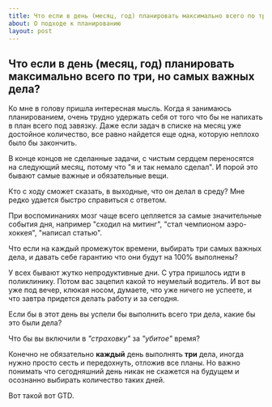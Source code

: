 ```yaml
---
title: Что если в день (месяц, год) планировать максимально всего по три, но самых важных дела?
about: О подходе к планированию
layout: post
---
```


## Что если в день (месяц, год) планировать максимально всего по три, но самых важных дела?

Ко мне в голову пришла интересная мысль. Когда я занимаюсь планированием, очень трудно удержать себя от того что бы не напихать в план всего под завязку. Даже если задач в списке на месяц уже достойное количество, все равно найдется еще одна, которую неплохо было бы закончить.

В конце концов не сделанные задачи, с чистым сердцем переносятся на следующий месяц, потому что "я и так немало сделал". И порой это бывают самые важные и обязательные вещи.

Кто с ходу сможет сказать, в выходные, что он делал в среду? Мне редко удается быстро справиться с ответом.

При воспоминаниях мозг чаще всего цепляется за самые значительные события дня, например "сходил на митинг", "стал чемпионом аэро-хоккея", "написал статью".

Что если на каждый промежуток времени, выбирать три самых важных дела, и давать себе гарантию что они будут на 100% выполнены?

У всех бывают жутко непродуктивные дни. С утра пришлось идти в поликлинику. Потом вас зацепил какой то неумелый водитель. И вот вы уже под вечер, клюкая носом, думаете, что уже ничего не успеете, и что завтра придется делать работу и за сегодня.

Если бы в этот день вы успели бы выполнить всего три дела, какие бы это были дела?

Что бы вы включили в _"страховку"_ за _"убитое"_ время?

Конечно не обязательно **каждый** день выполнять **три** дела, иногда нужно просто сесть и передохнуть, отложив все планы. Но важно понимать что сегодняшний день никак не скажется на будущем и осознанно выбирать количество таких дней.

Вот такой вот GTD.

